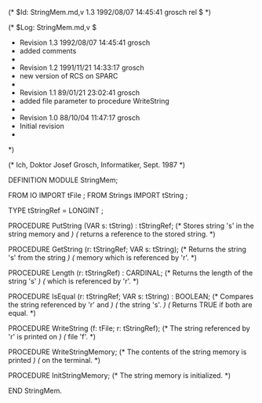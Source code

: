 (* $Id: StringMem.md,v 1.3 1992/08/07 14:45:41 grosch rel $ *)

(* $Log: StringMem.md,v $
 * Revision 1.3  1992/08/07  14:45:41  grosch
 * added comments
 *
 * Revision 1.2  1991/11/21  14:33:17  grosch
 * new version of RCS on SPARC
 *
 * Revision 1.1  89/01/21  23:02:41  grosch
 * added file parameter to procedure WriteString
 * 
 * Revision 1.0  88/10/04  11:47:17  grosch
 * Initial revision
 * 
 *)

(* Ich, Doktor Josef Grosch, Informatiker, Sept. 1987 *)

DEFINITION MODULE StringMem;

FROM IO		IMPORT tFile	;
FROM Strings	IMPORT tString	;

TYPE tStringRef = LONGINT	;

PROCEDURE PutString	(VAR s: tString)			: tStringRef;
			(* Stores string 's' in the string memory and	*)
			(* returns a reference to the stored string.	*)

PROCEDURE GetString	(r: tStringRef; 		   VAR s: tString);
			(* Returns the string 's' from the string	*)
			(* memory which is referenced by 'r'.		*)

PROCEDURE Length	(r: tStringRef)				: CARDINAL;
			(* Returns the length of the string 's'		*)
			(* which is referenced by 'r'.			*)

PROCEDURE IsEqual	(r: tStringRef; VAR s: tString)		: BOOLEAN;
			(* Compares the string referenced by 'r' and	*)
			(* the string 's'.				*)
			(* Returns TRUE if both are equal.		*)

PROCEDURE WriteString	(f: tFile; r: tStringRef);
			(* The string referenced by 'r' is printed on	*)
			(* file 'f'.					*)

PROCEDURE WriteStringMemory;
			(* The contents of the string memory is printed	*)
			(* on the terminal.				*)

PROCEDURE InitStringMemory;
			(* The string memory is initialized.		*)

END StringMem.
